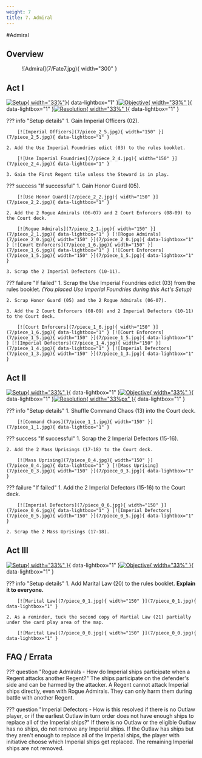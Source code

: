 ```yaml
---
weight: 7
title: 7. Admiral
---
```

#Admiral
## Overview
<figure markdown="span">
![Admiral](7/Fate7.jpg){ width="300" }
</figure>

## Act I

[![Setup](7/piece_2_6.jpg){ width="33%"}](7/piece_2_6.jpg){ data-lightbox="1" }[![Objective](7/back_2_6.jpg){ width="33%" }](7/back_2_6.jpg){ data-lightbox="1" }[![Resolution](7/piece_2_3.jpg){ width="33%" }](7/piece_2_3.jpg){ data-lightbox="1" }

??? info "Setup details"
    1. Gain Imperial Officers (02).
    
        [![Imperial Officers](7/piece_2_5.jpg){ width="150" }](7/piece_2_5.jpg){ data-lightbox="1" }

    2. Add the Use Imperial Foundries edict (03) to the rules booklet.
    
        [![Use Imperial Foundries](7/piece_2_4.jpg){ width="150" }](7/piece_2_4.jpg){ data-lightbox="1" }
    
    3. Gain the First Regent tile unless the Steward is in play.

??? success "If successful"
    1. Gain Honor Guard (05).
    
        [![Use Honor Guard](7/piece_2_2.jpg){ width="150" }](7/piece_2_2.jpg){ data-lightbox="1" }
    
    2. Add the 2 Rogue Admirals (06-07) and 2 Court Enforcers (08-09) to the Court deck.
    
        [![Rogue Admirals](7/piece_2_1.jpg){ width="150" }](7/piece_2_1.jpg){ data-lightbox="1" } [![Rogue Admirals](7/piece_2_0.jpg){ width="150" }](7/piece_2_0.jpg){ data-lightbox="1" } [![Court Enforcers](7/piece_1_6.jpg){ width="150" }](7/piece_1_6.jpg){ data-lightbox="1" } [![Court Enforcers](7/piece_1_5.jpg){ width="150" }](7/piece_1_5.jpg){ data-lightbox="1" }
    
    3. Scrap the 2 Imperial Defectors (10-11).

??? failure "If failed"
    1. Scrap the Use Imperial Foundries edict (03) from the rules booklet. *(You placed Use Imperial Foundries during this Act's Setup)*
   
    2. Scrap Honor Guard (05) and the 2 Rogue Admirals (06-07).
   
    3. Add the 2 Court Enforcers (08-09) and 2 Imperial Defectors (10-11) to the Court deck.

        [![Court Enforcers](7/piece_1_6.jpg){ width="150" }](7/piece_1_6.jpg){ data-lightbox="1" } [![Court Enforcers](7/piece_1_5.jpg){ width="150" }](7/piece_1_5.jpg){ data-lightbox="1" } [![Imperial Defectors](7/piece_1_4.jpg){ width="150" }](7/piece_1_4.jpg){ data-lightbox="1" } [![Imperial Defectors](7/piece_1_3.jpg){ width="150" }](7/piece_1_3.jpg){ data-lightbox="1" }

## Act II

[![Setup](7/piece_1_2.jpg){ width="33%" }](7/piece_1_2.jpg){ data-lightbox="1" }[![Objective](7/back_1_2.jpg){ width="33%" }](7/back_1_2.jpg){ data-lightbox="1" }[![Resolution](7/piece_1_0.jpg){ width="33%px" }](7/piece_1_0.jpg){ data-lightbox="1" }

??? info "Setup details"
    1. Shuffle Command Chaos (13) into the Court deck.

        [![Command Chaos](7/piece_1_1.jpg){ width="150" }](7/piece_1_1.jpg){ data-lightbox="1" }

??? success "If successful"
    1. Scrap the 2 Imperial Defectors (15-16).
    
    2. Add the 2 Mass Uprisings (17-18) to the Court deck.

        [![Mass Uprising](7/piece_0_4.jpg){ width="150" }](7/piece_0_4.jpg){ data-lightbox="1" } [![Mass Uprising](7/piece_0_3.jpg){ width="150" }](7/piece_0_3.jpg){ data-lightbox="1" }

??? failure "If failed"
    1. Add the 2 Imperial Defectors (15-16) to the Court deck.
    
        [![Imperial Defectors](7/piece_0_6.jpg){ width="150" }](7/piece_0_6.jpg){ data-lightbox="1" } [![Imperial Defectors](7/piece_0_5.jpg){ width="150" }](7/piece_0_5.jpg){ data-lightbox="1" }
    
    2. Scrap the 2 Mass Uprisings (17-18).

## Act III

[![Setup](7/piece_0_2.jpg){ width="33%" }](7/piece_0_2.jpg){ data-lightbox="1" }[![Objective](7/back_0_2.jpg){ width="33%" }](7/back_0_2.jpg){ data-lightbox="1" }

??? info "Setup details"
    1. Add Marital Law (20) to the rules booklet. **Explain it to everyone.**

        [![Marital Law](7/piece_0_1.jpg){ width="150" }](7/piece_0_1.jpg){ data-lightbox="1" }

    2. As a reminder, tuck the second copy of Martial Law (21) partially under the card play area of the map.

        [![Marital Law](7/piece_0_0.jpg){ width="150" }](7/piece_0_0.jpg){ data-lightbox="1" }

## FAQ / Errata

??? question "Rogue Admirals - How do Imperial ships participate when a Regent attacks another Regent?"
    <a id="faq1"></a>The ships participate on the defender's side and can be harmed by the attacker. A Regent cannot attack Imperial ships directly, even with Rogue Admirals. They can only harm them during battle with another Regent.

??? question "Imperial Defectors - How is this resolved if there is no Outlaw player, or if the earliest Outlaw in turn order does not have enough ships to replace all of the Imperial ships?"
    <a id="faq2"></a>If there is no Outlaw or the eligible Outlaw has no ships, do not remove any Imperial ships. If the Outlaw has ships but they aren't enough to replace all of the Imperial ships, the player with initiative choose which Imperial ships get replaced. The remaining Imperial ships are not removed.